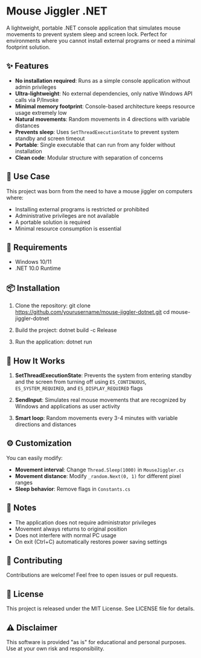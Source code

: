 # Mouse Jiggler .NET

A lightweight, portable .NET console application that simulates mouse movements to prevent system sleep and screen lock. Perfect for environments where you cannot install external programs or need a minimal footprint solution.

## ✨ Features

- **No installation required**: Runs as a simple console application without admin privileges
- **Ultra-lightweight**: No external dependencies, only native Windows API calls via P/Invoke
- **Minimal memory footprint**: Console-based architecture keeps resource usage extremely low
- **Natural movements**: Random movements in 4 directions with variable distances
- **Prevents sleep**: Uses `SetThreadExecutionState` to prevent system standby and screen timeout
- **Portable**: Single executable that can run from any folder without installation
- **Clean code**: Modular structure with separation of concerns

## 🎯 Use Case

This project was born from the need to have a mouse jiggler on computers where:
- Installing external programs is restricted or prohibited
- Administrative privileges are not available
- A portable solution is required
- Minimal resource consumption is essential

## 🚀 Requirements

- Windows 10/11
- .NET 10.0 Runtime

## 📦 Installation

1. Clone the repository:
git clone https://github.com/yourusername/mouse-jiggler-dotnet.git
cd mouse-jiggler-dotnet

2. Build the project:
dotnet build -c Release

3. Run the application:
dotnet run

## 🔧 How It Works

1. **SetThreadExecutionState**: Prevents the system from entering standby and the screen from turning off using `ES_CONTINUOUS`, `ES_SYSTEM_REQUIRED`, and `ES_DISPLAY_REQUIRED` flags

2. **SendInput**: Simulates real mouse movements that are recognized by Windows and applications as user activity

3. **Smart loop**: Random movements every 3-4 minutes with variable directions and distances

## ⚙️ Customization

You can easily modify:

- **Movement interval**: Change `Thread.Sleep(1000)` in `MouseJiggler.cs`
- **Movement distance**: Modify `_random.Next(0, 1)` for different pixel ranges
- **Sleep behavior**: Remove flags in `Constants.cs`

## 📝 Notes

- The application does not require administrator privileges
- Movement always returns to original position
- Does not interfere with normal PC usage
- On exit (Ctrl+C) automatically restores power saving settings

## 🤝 Contributing

Contributions are welcome! Feel free to open issues or pull requests.

## 📄 License

This project is released under the MIT License. See LICENSE file for details.

## ⚠️ Disclaimer

This software is provided "as is" for educational and personal purposes. Use at your own risk and responsibility.